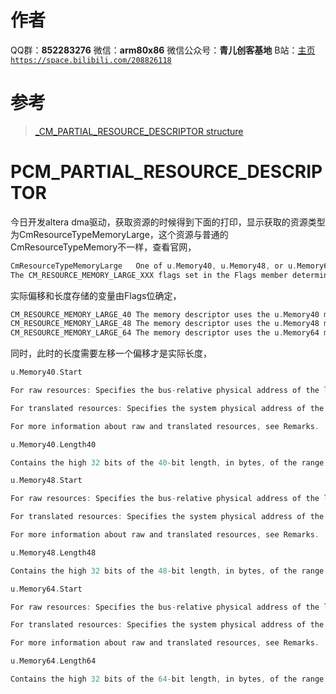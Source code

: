 ﻿# 作者
QQ群：**852283276**
微信：**arm80x86**
微信公众号：**青儿创客基地**
B站：[主页 `https://space.bilibili.com/208826118`](https://space.bilibili.com/208826118)

# 参考

> [_CM_PARTIAL_RESOURCE_DESCRIPTOR structure](https://docs.microsoft.com/en-us/windows-hardware/drivers/ddi/content/wdm/ns-wdm-_cm_partial_resource_descriptor)

# PCM_PARTIAL_RESOURCE_DESCRIPTOR

今日开发altera dma驱动，获取资源的时候得到下面的打印，显示获取的资源类型为CmResourceTypeMemoryLarge，这个资源与普通的CmResourceTypeMemory不一样，查看官网，
```c
CmResourceTypeMemoryLarge	One of u.Memory40, u.Memory48, or u.Memory64.
The CM_RESOURCE_MEMORY_LARGE_XXX flags set in the Flags member determines which structure is used.
```
实际偏移和长度存储的变量由Flags位确定，
```c
CM_RESOURCE_MEMORY_LARGE_40	The memory descriptor uses the u.Memory40 member.
CM_RESOURCE_MEMORY_LARGE_48	The memory descriptor uses the u.Memory48 member.
CM_RESOURCE_MEMORY_LARGE_64	The memory descriptor uses the u.Memory64 member.
```
同时，此时的长度需要左移一个偏移才是实际长度，
```c
u.Memory40.Start

For raw resources: Specifies the bus-relative physical address of the lowest of a range of contiguous memory addresses that are allocated to the device.

For translated resources: Specifies the system physical address of the lowest of a range of contiguous memory addresses that are allocated to the device.

For more information about raw and translated resources, see Remarks.

u.Memory40.Length40

Contains the high 32 bits of the 40-bit length, in bytes, of the range of allocated memory addresses. The lowest 8 bits are treated as zero.

u.Memory48.Start

For raw resources: Specifies the bus-relative physical address of the lowest of a range of contiguous memory addresses that are allocated to the device.

For translated resources: Specifies the system physical address of the lowest of a range of contiguous memory addresses that are allocated to the device.

For more information about raw and translated resources, see Remarks.

u.Memory48.Length48

Contains the high 32 bits of the 48-bit length, in bytes, of the range of allocated memory addresses. The lowest 16 bits are treated as zero.

u.Memory64.Start

For raw resources: Specifies the bus-relative physical address of the lowest of a range of contiguous memory addresses that are allocated to the device.

For translated resources: Specifies the system physical address of the lowest of a range of contiguous memory addresses that are allocated to the device.

For more information about raw and translated resources, see Remarks.

u.Memory64.Length64

Contains the high 32 bits of the 64-bit length, in bytes, of the range of allocated memory addresses. The lowest 32 bits are treated as zero.
```

